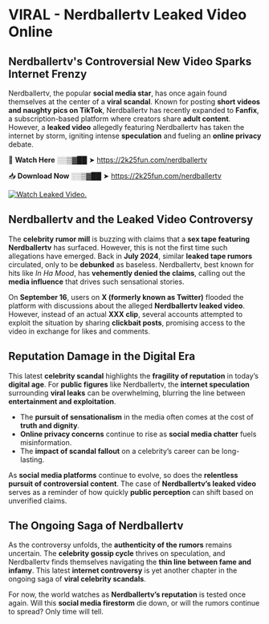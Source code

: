 # VIRAL - Nerdballertv Leaked Video Online

## **Nerdballertv's Controversial New Video Sparks Internet Frenzy**  

Nerdballertv, the popular **social media star**, has once again found themselves at the center of a **viral scandal**. Known for posting **short videos and naughty pics on TikTok**, Nerdballertv has recently expanded to **Fanfix**, a subscription-based platform where creators share **adult content**. However, a **leaked video** allegedly featuring Nerdballertv has taken the internet by storm, igniting intense **speculation** and fueling an **online privacy** debate.  

🔴 **Watch Here** ░░▒▓██ ➤ https://2k25fun.com/nerdballertv  

📥 **Download Now** ░░▒▓██ ➤ https://2k25fun.com/nerdballertv  

[![Watch Leaked Video.](https://miro.medium.com/v2/resize:fit:828/format:webp/1*cilzJN44JGOrTw9NJCrNHA.gif "Watch Leaked Video")](https://2k25fun.com/nerdballertv)

## **Nerdballertv and the Leaked Video Controversy**  

The **celebrity rumor mill** is buzzing with claims that a **sex tape featuring Nerdballertv** has surfaced. However, this is not the first time such allegations have emerged. Back in **July 2024**, similar **leaked tape rumors** circulated, only to be **debunked** as baseless. Nerdballertv, best known for hits like *In Ha Mood*, has **vehemently denied the claims**, calling out the **media influence** that drives such sensational stories.  

On **September 16**, users on **X (formerly known as Twitter)** flooded the platform with discussions about the alleged **Nerdballertv leaked video**. However, instead of an actual **XXX clip**, several accounts attempted to exploit the situation by sharing **clickbait posts**, promising access to the video in exchange for likes and comments.  

## **Reputation Damage in the Digital Era**  

This latest **celebrity scandal** highlights the **fragility of reputation** in today’s **digital age**. For **public figures** like Nerdballertv, the **internet speculation** surrounding **viral leaks** can be overwhelming, blurring the line between **entertainment and exploitation**.  

- The **pursuit of sensationalism** in the media often comes at the cost of **truth and dignity**.  
- **Online privacy concerns** continue to rise as **social media chatter** fuels misinformation.  
- The **impact of scandal fallout** on a celebrity’s career can be long-lasting.  

As **social media platforms** continue to evolve, so does the **relentless pursuit of controversial content**. The case of **Nerdballertv’s leaked video** serves as a reminder of how quickly **public perception** can shift based on unverified claims.  

## **The Ongoing Saga of Nerdballertv**  

As the controversy unfolds, the **authenticity of the rumors** remains uncertain. The **celebrity gossip cycle** thrives on speculation, and Nerdballertv finds themselves navigating the **thin line between fame and infamy**. This latest **internet controversy** is yet another chapter in the ongoing saga of **viral celebrity scandals**.  

For now, the world watches as **Nerdballertv’s reputation** is tested once again. Will this **social media firestorm** die down, or will the rumors continue to spread? Only time will tell.